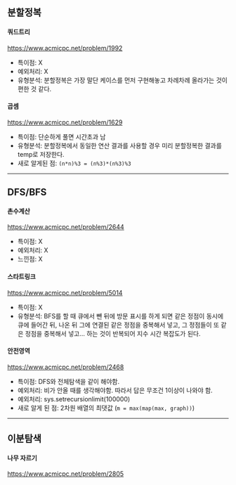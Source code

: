 ## 분할정복
#### 쿼드트리
https://www.acmicpc.net/problem/1992
- 특이점: X
- 예외처리: X
- 유형분석: 분할정복은 가장 말단 케이스를 먼저 구현해놓고 차례차례 올라가는 것이 편한 것 같다.

#### 곱셈
https://www.acmicpc.net/problem/1629
- 특이점: 단순하게 풀면 시간초과 남
- 유형분석: 분할정복에서 동일한 연산 결과를 사용할 경우 미리 분할정복한 결과를 temp로 저장한다.
- 새로 알게된 점: `(n*n)%3 = (n%3)*(n%3)%3`

---
## DFS/BFS
#### 촌수계산
https://www.acmicpc.net/problem/2644
- 특이점: X
- 예외처리: X
- 느낀점: X

#### 스타트링크
https://www.acmicpc.net/problem/5014
- 특이점: X
- 유형분석: BFS를 할 때 큐에서 뺀 뒤에 방문 표시를 하게 되면 같은 정점이 동시에 큐에 들어간 뒤, 나온 뒤 그에 연결된 같은 정점을 중복해서 넣고, 그 정점들이 또 같은 정점을 중복해서 넣고... 하는 것이 반복되어 지수 시간 복잡도가 된다.

#### 안전영역
https://www.acmicpc.net/problem/2468
- 특이점: DFS와 전체탐색을 같이 해야함.
- 예외처리: 비가 안올 때를 생각해야함. 따라서 답은 무조건 1이상이 나와야 함. 
- 예외처리: sys.setrecursionlimit(100000)
- 새로 알게 된 점: 2차원 배열의 최댓값 (`m = max(map(max, graph))`)
---

## 이분탐색
#### 나무 자르기
https://www.acmicpc.net/problem/2805